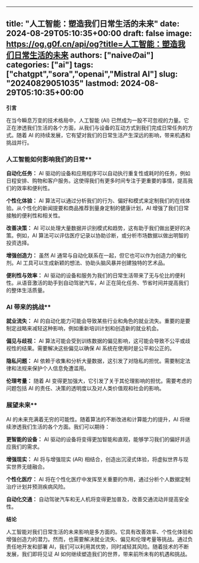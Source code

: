 
---
title: "人工智能：塑造我们日常生活的未来"
date: 2024-08-29T05:10:35+00:00
draft: false
image: https://og.g0f.cn/api/og?title=人工智能：塑造我们日常生活的未来
authors: ["naiveのai"]
categories: ["ai"]
tags: ["chatgpt","sora","openai","Mistral AI"]
slug: "20240829051035"
lastmod: 2024-08-29T05:10:35+00:00
---
**引言**

在当今瞬息万变的技术格局中，人工智能 (AI) 已然成为一股不可忽视的力量。它正在渗透我们生活的各个方面，从我们与设备的互动方式到我们完成日常任务的方式。随着 AI 的持续发展，它有望对我们的日常生活产生深远的影响，带来机遇和挑战并行。

### 人工智能如何影响我们的日常**

**自动化任务：** AI 驱动的设备和应用程序可以自动执行重复性或耗时的任务，例如日程安排、购物和客户服务。这使得我们有更多时间专注于更重要的事情，提高我们的效率和便利性。

**个性化体验：** AI 算法可以通过分析我们的行为、偏好和模式来定制我们的在线体验。从个性化的新闻提要和商品推荐到量身定制的健康计划，AI 增强了我们日常接触的便利性和相关性。

**改善决策：** AI 可以处理大量数据并识别模式和趋势，这有助于我们做出更好的决策。例如，AI 算法可以评估医疗记录以协助诊断，或分析市场数据以做出明智的投资选择。

**增强创造力：** 虽然 AI 通常与自动化联系在一起，但它也可以作为创造力的催化剂。AI 工具可以生成新颖的想法、协助头脑风暴并创建独特的艺术品。

**便利性与效率：** AI 驱动的设备和服务为我们的日常生活带来了无与伦比的便利性。从语音激活的助手到自动驾驶汽车，AI 正在简化任务、节省时间并提高我们的整体生活质量。

### AI 带来的挑战**

**就业流失：** AI 的自动化能力可能会导致某些行业和角色的就业流失。重要的是要制定战略来减轻这种影响，例如重新培训计划和创造新的就业机会。

**偏见与歧视：** AI 算法可能会受到训练数据的偏见影响，这可能会导致不公平或歧视性的结果。需要解决这些偏见以确保 AI 系统在使用时是公平和公正的。

**隐私问题：** AI 依赖于收集和分析大量数据，这引发了对隐私的担忧。需要制定法律和法规来保护个人信息免遭滥用。

**伦理考量：** 随着 AI 变得更加强大，它引发了关于其伦理影响的担忧。需要考虑的问题包括 AI 的责任、决策的透明度以及对人类价值观和社会的影响。

### 展望未来**

AI 的未来充满着无穷的可能性。随着算法的不断改进和计算能力的提升，AI 将继续渗透我们生活的各个方面。我们可以期待：

**更智能的设备：** AI 驱动的设备将变得更加智能和直观，能够学习我们的偏好并适应我们的需求。

**增强现实：** AI 将与增强现实 (AR) 相结合，创造出沉浸式体验，将虚拟世界与现实世界无缝融合。

**个性化医疗：** AI 将在个性化医疗中发挥至关重要的作用，通过分析个人数据定制治疗计划并预测疾病风险。

**自动化交通：** 自动驾驶汽车和无人机将变得更加普及，改善交通流动并提高安全性。

**结论**

人工智能对我们日常生活的未来影响是多方面的。它具有改善效率、个性化体验和增强创造力的潜力。然而，也需要解决就业流失、偏见和伦理考量等挑战。通过负责任地开发和部署 AI，我们可以利用其优势，同时减轻其风险。随着技术的不断发展，我们即将见证 AI 如何继续塑造我们的世界，带来前所未有的机遇和挑战。